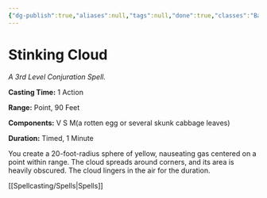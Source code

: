 ```yaml
---
{"dg-publish":true,"aliases":null,"tags":null,"done":true,"classes":"Bard, Sorcerer, Wizard,","spellLevel":3,"school":"Conjuration","source":"PHB","permalink":"/spells/stinking-cloud/","dgHomeLink":false,"dgPassFrontmatter":true}
---
```


# Stinking Cloud
*A 3rd Level Conjuration Spell.*

**Casting Time:** 1 Action

**Range:** Point, 90 Feet

**Components:** V S M(a rotten egg or several skunk cabbage leaves)

**Duration:** Timed, 1 Minute

You create a 20-foot-radius sphere of yellow, nauseating gas centered on a point within range. The cloud spreads around corners, and its area is heavily obscured. The cloud lingers in the air for the duration.

[[Spellcasting/Spells|Spells]]